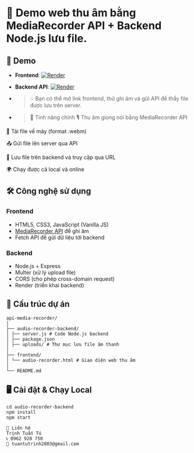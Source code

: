 # 🎤 Demo web thu âm bằng **MediaRecorder API** + Backend Node.js lưu file.

## 🚀 Demo
- **Frontend**: [![Render](https://<username>.github.io/audio-recorder-portfolio/frontend/)](https://mediarecorder-api-demo.onrender.com/)
- **Backend API**: [![Render](https://audio-recorder-backend.onrender.com)](https://mediarecorder-api-demo.onrender.com/list-uploads)

- > 💡 Bạn có thể mở link frontend, thử ghi âm và gửi API để thấy file được lưu trên server.
- >📌 Tính năng chính
🎙 Thu âm giọng nói bằng MediaRecorder API

💾 Tải file về máy (format .webm)

📤 Gửi file lên server qua API

📂 Lưu file trên backend và truy cập qua URL

🌍 Chạy được cả local và online

## 🛠 Công nghệ sử dụng
### **Frontend**
- HTML5, CSS3, JavaScript (Vanilla JS)
- [MediaRecorder API](https://developer.mozilla.org/en-US/docs/Web/API/MediaRecorder) để ghi âm
- Fetch API để gửi dữ liệu tới backend

### **Backend**
- Node.js + Express
- Multer (xử lý upload file)
- CORS (cho phép cross-domain request)
- Render (triển khai backend)

## 📂 Cấu trúc dự án

```
api-media-recorder/
│
├── audio-recorder-backend/
│ ├── server.js # Code Node.js backend
│ ├── package.json
│ ├── uploads/ # Thư mục lưu file âm thanh
│
├── frontend/
│ └── audio-recorder.html # Giao diện web thu âm
│
└── README.md
```


## 🖥 Cài đặt & Chạy Local

```
cd audio-recorder-backend
npm install
npm start

📧 Liên hệ
Trịnh Tuấn Tú
📞 0962 920 750
📧 tuantutrinh2003@gmail.com
